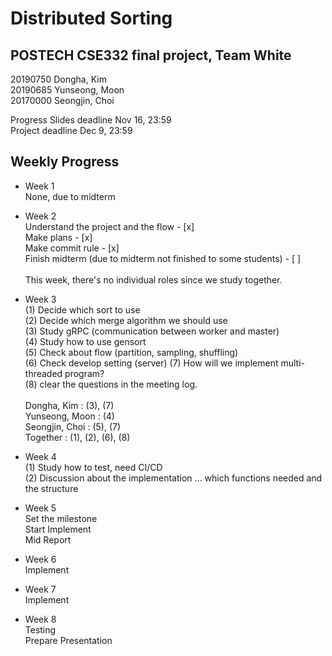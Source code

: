 # Distributed Sorting
## POSTECH CSE332 final project, Team White
 20190750 Dongha, Kim \
 20190685 Yunseong, Moon \
 20170000 Seongjin, Choi 

Progress Slides deadline Nov 16, 23:59 \
Project deadline Dec 9, 23:59
## Weekly Progress

* Week 1 \
None, due to midterm

* Week 2 \
Understand the project and the flow - [x] \
Make plans - [x] \
Make commit rule - [x] \
Finish midterm (due to midterm not finished to some students) - [ ] \
\
This week, there's no individual roles since we study together.


* Week 3 \
(1) Decide which sort to use \
(2) Decide which merge algorithm we should use \
(3) Study gRPC (communication between worker and master) \
(4) Study how to use gensort \
(5) Check about flow (partition, sampling, shuffling) \
(6) Check develop setting (server)
(7) How will we implement multi-threaded program? \
(8) clear the questions in the meeting log.
\
\
Dongha, Kim : (3), (7) \
Yunseong, Moon : (4) \
Seongjin, Choi : (5), (7) \
Together : (1), (2), (6), (8)

* Week 4 \
(1) Study how to test, need CI/CD \
(2) Discussion about the implementation ... which functions needed and the structure

* Week 5 \
Set the milestone \
Start Implement \
Mid Report

* Week 6 \
Implement

* Week 7 \
Implement

* Week 8 \
Testing \
Prepare Presentation

